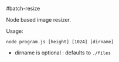 #batch-resize

Node based image resizer. 

Usage:

    node program.js [height] [1024] [dirname]

* dirname is optional : defaults to `./files`